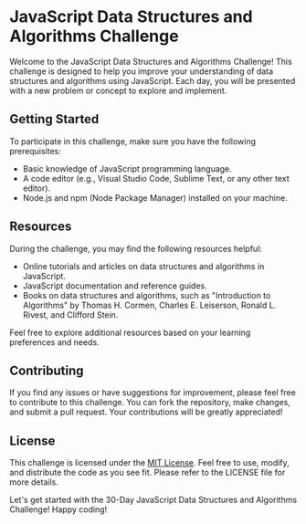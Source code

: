 # JavaScript Data Structures and Algorithms Challenge

Welcome to the JavaScript Data Structures and Algorithms Challenge! This challenge is designed to help you improve your understanding of data structures and algorithms using JavaScript. Each day, you will be presented with a new problem or concept to explore and implement.

## Getting Started

To participate in this challenge, make sure you have the following prerequisites:

- Basic knowledge of JavaScript programming language.
- A code editor (e.g., Visual Studio Code, Sublime Text, or any other text editor).
- Node.js and npm (Node Package Manager) installed on your machine.

## Resources

During the challenge, you may find the following resources helpful:

- Online tutorials and articles on data structures and algorithms in JavaScript.
- JavaScript documentation and reference guides.
- Books on data structures and algorithms, such as "Introduction to Algorithms" by Thomas H. Cormen, Charles E. Leiserson, Ronald L. Rivest, and Clifford Stein.

Feel free to explore additional resources based on your learning preferences and needs.

## Contributing

If you find any issues or have suggestions for improvement, please feel free to contribute to this challenge. You can fork the repository, make changes, and submit a pull request. Your contributions will be greatly appreciated!

## License

This challenge is licensed under the [MIT License](LICENSE). Feel free to use, modify, and distribute the code as you see fit. Please refer to the LICENSE file for more details.

Let's get started with the 30-Day JavaScript Data Structures and Algorithms Challenge! Happy coding!
